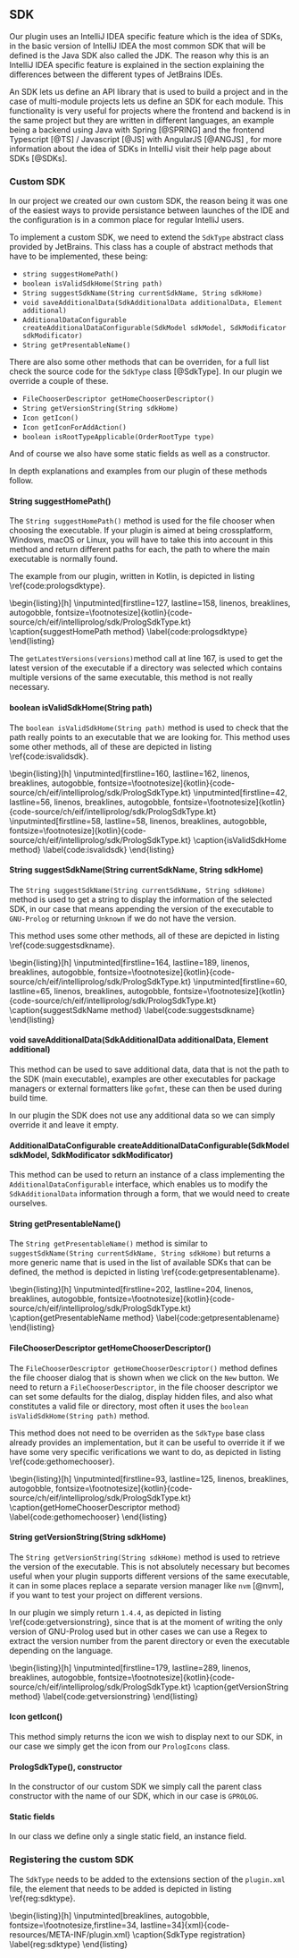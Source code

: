 ## SDK

Our plugin uses an IntelliJ IDEA specific feature which is the idea of SDKs, in the basic version of
IntelliJ IDEA the most common SDK that will be defined is the Java SDK also called the JDK. The
reason why this is an IntelliJ IDEA specific feature is explained in the section explaining the
differences between the different types of JetBrains IDEs.

An SDK lets us define an API library that is used to build a project and in the case of multi-module
projects lets us define an SDK for each module. This functionality is very useful for projects where
the frontend and backend is in the same project but they are written in different languages, an
example being a backend using Java with Spring [@SPRING] and the frontend
Typescript [@TS] / Javascript [@JS]
with AngularJS [@ANGJS] , for more information about the idea of SDKs in IntelliJ
visit their help page about SDKs [@SDKs].

### Custom SDK

In our project we created our own custom SDK, the reason being it was one of the easiest
ways to provide persistance between launches of the IDE and the configuration is in a common
place for regular IntelliJ users.

To implement a custom SDK, we need to extend the `SdkType` abstract class provided by JetBrains.
This class has a couple of abstract methods that have to be implemented, these being:

+ `string suggestHomePath()`
+ `boolean isValidSdkHome(String path)`
+ `String suggestSdkName(String currentSdkName, String sdkHome)`
+ `void saveAdditionalData(SdkAdditionalData additionalData, Element additional)`
+ `AdditionalDataConfigurable createAdditionalDataConfigurable(SdkModel sdkModel, SdkModificator sdkModificator)`
+ `String getPresentableName()`

There are also some other methods that can be overriden, for a full list check the source code
for the `SdkType` class [@SdkType]. In our plugin we override a couple of these.

+ `FileChooserDescriptor getHomeChooserDescriptor()`
+ `String getVersionString(String sdkHome)`
+ `Icon getIcon()`
+ `Icon getIconForAddAction()`
+ `boolean isRootTypeApplicable(OrderRootType type)`

And of course we also have some static fields as well as a constructor.

In depth explanations and examples from our plugin of these methods follow.

#### String suggestHomePath()

The `String suggestHomePath()` method is used for the file chooser when choosing the executable.
If your plugin is aimed at being crossplatform, Windows, macOS or Linux, you will have to take
this into account in this method and return different paths for each, the path to where the main executable is normally found.

The example from our plugin, written in Kotlin, is depicted in listing \ref{code:prologsdktype}.

\begin{listing}[h]
\inputminted[firstline=127, lastline=158, linenos, breaklines, autogobble, fontsize=\footnotesize]{kotlin}{code-source/ch/eif/intelliprolog/sdk/PrologSdkType.kt}
\caption{suggestHomePath method}
\label{code:prologsdktype}
\end{listing}

The `getLatestVersions(versions)`method call at line 167, is used to get the latest version of the executable if a directory was selected which contains multiple versions of the same executable, this method is not really necessary.

#### boolean isValidSdkHome(String path)

The `boolean isValidSdkHome(String path)` method is used to check that the path really points to an executable that we are looking for. This method uses some other methods, all of these are depicted in listing \ref{code:isvalidsdk}.

\begin{listing}[h]
\inputminted[firstline=160, lastline=162, linenos, breaklines, autogobble, fontsize=\footnotesize]{kotlin}{code-source/ch/eif/intelliprolog/sdk/PrologSdkType.kt}
\inputminted[firstline=42, lastline=56, linenos, breaklines, autogobble, fontsize=\footnotesize]{kotlin}{code-source/ch/eif/intelliprolog/sdk/PrologSdkType.kt}
\inputminted[firstline=58, lastline=58, linenos, breaklines, autogobble, fontsize=\footnotesize]{kotlin}{code-source/ch/eif/intelliprolog/sdk/PrologSdkType.kt}
\caption{isValidSdkHome method}
\label{code:isvalidsdk}
\end{listing}

#### String suggestSdkName(String currentSdkName, String sdkHome)

The `String suggestSdkName(String currentSdkName, String sdkHome)` method is used to get a
string to display the information of the selected SDK, in our case that means appending the version
of the executable to `GNU-Prolog` or returning `Unknown` if we do not have the version.

This method uses some other methods, all of these are depicted in listing \ref{code:suggestsdkname}.

\begin{listing}[h]
\inputminted[firstline=164, lastline=189, linenos, breaklines, autogobble, fontsize=\footnotesize]{kotlin}{code-source/ch/eif/intelliprolog/sdk/PrologSdkType.kt}
\inputminted[firstline=60, lastline=65, linenos, breaklines, autogobble, fontsize=\footnotesize]{kotlin}{code-source/ch/eif/intelliprolog/sdk/PrologSdkType.kt}
\caption{suggestSdkName method}
\label{code:suggestsdkname}
\end{listing}

#### void saveAdditionalData(SdkAdditionalData additionalData, Element additional)

This method can be used to save additional data, data that is not the path to the SDK (main executable),  examples are other executables for package managers or external formatters like `gofmt`, these can then be used during build time.

In our plugin the SDK does not use any additional data so we can simply override it and leave it empty.

#### AdditionalDataConfigurable createAdditionalDataConfigurable(SdkModel   sdkModel, SdkModificator sdkModificator)

This method can be used to return an instance of a class implementing the `AdditionalDataConfigurable` interface, which enables us to modify the `SdkAdditionalData` information through a form, that we would need to create ourselves.

#### String getPresentableName()

The `String getPresentableName()` method is similar to `suggestSdkName(String currentSdkName, String sdkHome)` but returns a more generic name that is used in the list of available SDKs that can be defined, the method is depicted in listing \ref{code:getpresentablename}.

\begin{listing}[h]
\inputminted[firstline=202, lastline=204, linenos, breaklines, autogobble, fontsize=\footnotesize]{kotlin}{code-source/ch/eif/intelliprolog/sdk/PrologSdkType.kt}
\caption{getPresentableName method}
\label{code:getpresentablename}
\end{listing}

#### FileChooserDescriptor getHomeChooserDescriptor()

The `FileChooserDescriptor getHomeChooserDescriptor()` method defines the file chooser dialog that is shown when we click on the `New` button. We need to return a `FileChooserDescriptor`, in the file chooser descriptor we can set some defaults for the
dialog, display hidden files, and also what constitutes a valid file or directory, most often it uses the `boolean isValidSdkHome(String path)` method.

This method does not need to be overriden as the `SdkType` base class already provides an implementation, but it can be useful to override it if we have some very specific verifications we want to do, as depicted in listing \ref{code:gethomechooser}.

\begin{listing}[h]
\inputminted[firstline=93, lastline=125, linenos, breaklines, autogobble, fontsize=\footnotesize]{kotlin}{code-source/ch/eif/intelliprolog/sdk/PrologSdkType.kt}
\caption{getHomeChooserDescriptor method}
\label{code:gethomechooser}
\end{listing}

#### String getVersionString(String sdkHome)

The `String getVersionString(String sdkHome)` method is used to retrieve the version of the
executable. This is not absolutely necessary but becomes useful when your plugin supports different versions of the same executable, it can in some places replace a separate version manager like `nvm` [@nvm], if you want to test your project on different versions.

In our plugin we simply return `1.4.4`, as depicted in listing \ref{code:getversionstring}, since that is at the moment of writing the only version of GNU-Prolog used but in other cases we can use a Regex to extract the version number from the parent directory or even the executable depending on the language.

\begin{listing}[h]
\inputminted[firstline=179, lastline=289, linenos, breaklines, autogobble, fontsize=\footnotesize]{kotlin}{code-source/ch/eif/intelliprolog/sdk/PrologSdkType.kt}
\caption{getVersionString method}
\label{code:getversionstring}
\end{listing}

#### Icon getIcon()

This method simply returns the icon we wish to display next to our SDK, in our case we simply get the icon from our `PrologIcons` class.

#### PrologSdkType(), constructor

In the constructor of our custom SDK we simply call the parent class constructor with the name of our SDK, which in our case is `GPROLOG`.

#### Static fields

In our class we define only a single static field, an instance field.

### Registering the custom SDK

The `SdkType` needs to be added to the extensions section of the `plugin.xml` file,
the element that needs to be added is depicted in listing \ref{reg:sdktype}.

\begin{listing}[h]
\inputminted[breaklines, autogobble, fontsize=\footnotesize,firstline=34, lastline=34]{xml}{code-resources/META-INF/plugin.xml}
\caption{SdkType registration}
\label{reg:sdktype}
\end{listing}
